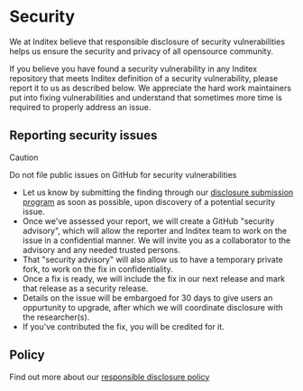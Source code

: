 # Security

We at Inditex believe that responsible disclosure of security vulnerabilities helps us ensure the security and privacy
of all opensource community.

If you believe you have found a security vulnerability in any Inditex repository that meets Inditex definition of a
security vulnerability, please report it to us as described below. We appreciate the hard work maintainers put into
fixing vulnerabilities and understand that sometimes more time is required to properly address an issue.

## Reporting security issues

> [!CAUTION]
> Do not file public issues on GitHub for security vulnerabilities

* Let us know by submitting the finding through our [disclosure submission program](https://inditex.responsibledisclosure.com/)
as soon as possible, upon discovery of a potential security issue.
* Once we've assessed your report, we will create a GitHub "security advisory", which will allow the reporter and
Inditex team to work on the issue in a confidential manner. We will invite you as a collaborator to the advisory and any
needed trusted persons.
* That "security advisory" will also allow us to have a temporary private fork, to work on the fix in confidentiality.
* Once a fix is ready, we will include the fix in our next release and mark that release as a security release.
* Details on the issue will be embargoed for 30 days to give users an oppurtunity to upgrade, after which we will
coordinate disclosure with the researcher(s).
* If you've contributed the fix, you will be credited for it.

## Policy

Find out more about our [responsible disclosure policy](https://inditex.responsibledisclosure.com/hc/en-us#vdp_policy)
